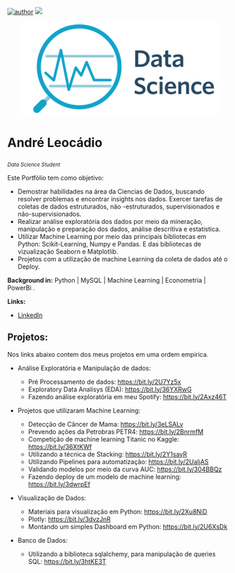 [![author](https://img.shields.io/badge/author-AndréLeocádio-red.svg)](https://www.linkedin.com/in/andr%C3%A9-leoc%C3%A1dio-80824115b/) [![](https://img.shields.io/badge/python-3.7+-blue.svg)](https://www.python.org/downloads/release/python-365/)

<p align="center">
  <img src="DataScience.png" >
</p>

# André Leocádio
<sub>*Data Science Student*</sub>

Este Portfólio tem como objetivo:

- Demostrar habilidades na área da Ciencias de Dados, buscando resolver problemas e encontrar insights nos dados. Exercer tarefas de coletas de dados estruturados, não -estruturados, supervisionados e não-supervisionados. 
- Realizar análise exploratória dos dados por meio da mineração, manipulação e preparação dos dados, análise descritiva e estatistica.
- Utilizar Machine Learning por meio das principais bibliotecas em Python: Scikit-Learning, Numpy e Pandas. E das bibliotecas de vizualização Seaborn e Matplotlib. 
- Projetos com a utilização de machine Learning da coleta de dados até o Deploy.

**Background in:** Python | MySQL | Machine Learning | Econometria | PowerBi .

**Links:**
* [LinkedIn](https://www.linkedin.com/in/andr%C3%A9-leoc%C3%A1dio-80824115b/)


## Projetos:
Nos links abaixo contem dos meus projetos em uma ordem empirica.

* Análise Exploratória e Manipulação de dados:

  * Pré Processamento de dados: https://bit.ly/2U7Yz5x
  * Exploratory Data Analisys (EDA): https://bit.ly/36YXRwG
  * Fazendo análise exploratória em meu Spotify: https://bit.ly/2Axz46T

* Projetos que utilizaram Machine Learning:

  * Detecção de Câncer de Mama: https://bit.ly/3eLSALv
  * Prevendo ações da Petrobras PETR4: https://bit.ly/2BnrmfM
  * Competição de machine learning Titanic no Kaggle: https://bit.ly/36XtKWf
  * Utilizando a técnica de Stacking: https://bit.ly/2Y1sayR
  * Utilizando Pipelines para automatização: https://bit.ly/2UaIjAS
  * Validando modelos por meio da curva AUC: https://bit.ly/304BBQz
  * Fazendo deploy de um modelo de machine learning: https://bit.ly/3dwrpEf

* Visualização de Dados:

  * Materiais para visualização em Python: https://bit.ly/2Xu8NiD
  * Plotly: https://bit.ly/3dvzJnR
  * Montando um simples Dashboard em Python: https://bit.ly/2U6XsDk

* Banco de Dados:

  * Utilizando a biblioteca sqlalchemy, para manipulação de queries SQL: https://bit.ly/3htKE3T 












